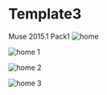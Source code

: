 # Template3
Muse 2015.1 Pack1
![home](https://cloud.githubusercontent.com/assets/12902041/13539755/379f966a-e24a-11e5-8f15-03b2b852b28f.png)

![home 1](https://cloud.githubusercontent.com/assets/12902041/13539767/478023f6-e24a-11e5-8992-240140032d69.png)

![home 2](https://cloud.githubusercontent.com/assets/12902041/13539781/69bdc5e0-e24a-11e5-879b-b1cf85c95b62.png)

![home 3](https://cloud.githubusercontent.com/assets/12902041/13539789/7a007a10-e24a-11e5-9de7-b5b54a38a33d.png)
